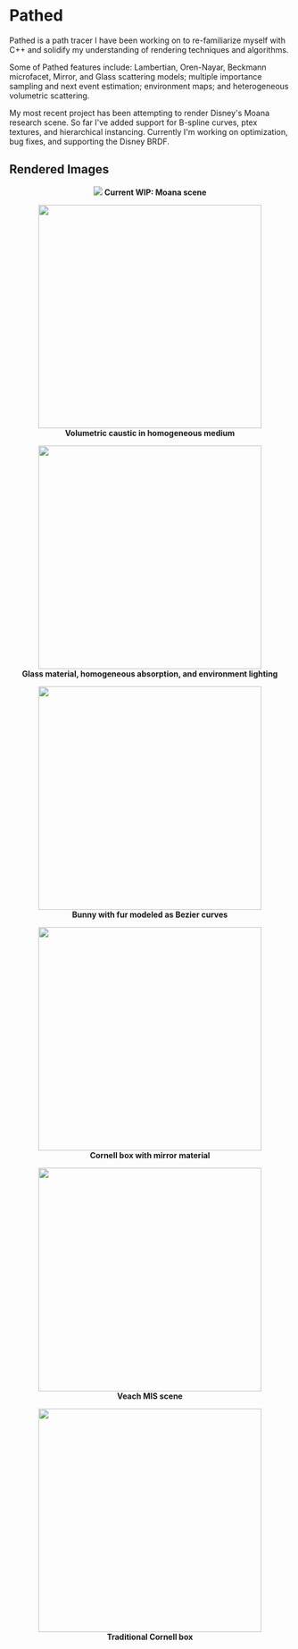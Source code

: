 # Pathed

Pathed is a path tracer I have been working on to re-familiarize myself with C++ and solidify my understanding of rendering techniques and algorithms.

Some of Pathed features include: Lambertian, Oren-Nayar, Beckmann microfacet, Mirror, and Glass scattering models; multiple importance sampling and next event estimation; environment maps; and heterogeneous volumetric scattering.

My most recent project has been attempting to render Disney's Moana research scene. So far I've added support for B-spline curves, ptex textures, and hierarchical instancing. Currently I'm working on optimization, bug fixes, and supporting the Disney BRDF.

## Rendered Images ##
<p align="center">
<img src="https://pathed.s3-us-west-2.amazonaws.com/moana-20200217.png">
<b>Current WIP: Moana scene</b>
</p>

<p align="center">
<img src="https://pathed.s3-us-west-2.amazonaws.com/volumetric-caustic.png" width="400">
<br /><b>Volumetric caustic in homogeneous medium</b>
</p>

<p align="center">
<img src="https://pathed.s3-us-west-2.amazonaws.com/homogeneous-absorption-teapot.png" width="400">
<br /><b>Glass material, homogeneous absorption, and environment lighting</b>
</p>

<p align="center">
<img src="https://pathed.s3-us-west-2.amazonaws.com/curves-bunny.png" width="400">
<br /><b>Bunny with fur modeled as Bezier curves</b>
</p>

<p align="center">
<img src="https://pathed.s3-us-west-2.amazonaws.com/mirrors-cornell.png" width="400">
<br /><b>Cornell box with mirror material</b>
</p>

<p align="center">
<img src="https://pathed.s3-us-west-2.amazonaws.com/mis-veach.png" width="400">
<br /><b>Veach MIS scene</b>
</p>

<p align="center">
<img src="https://pathed.s3-us-west-2.amazonaws.com/cornell.png" width="400">
<br /><b>Traditional Cornell box</b>
</p>

[moana-shotCam]: https://pathed.s3-us-west-2.amazonaws.com/moana-wip--shotCam.png "Moana shotCam WIP"
[teapot]: https://pathed.s3-us-west-2.amazonaws.com/homogeneous-absorption-teapot.png "Homogeneous absorption teapot"
[curves]: https://pathed.s3-us-west-2.amazonaws.com/curves-bunny.png "Bunny with Bezier-curved fur"
[volumetric-caustic]: https://pathed.s3-us-west-2.amazonaws.com/volumetric-caustic.png "Volumetric caustic from scattering media"
[mirrors]: https://pathed.s3-us-west-2.amazonaws.com/mirrors-cornell.png "Mirrored Cornell box"
[mis]: https://pathed.s3-us-west-2.amazonaws.com/mis-veach.png "Veach MIS scene"
[cornell]: https://pathed.s3-us-west-2.amazonaws.com/cornell.png "Classic Cornell box scene"
[microfacet]: https://pathed.s3-us-west-2.amazonaws.com/microfacet--dragon.png "Beckmann microfacet"
